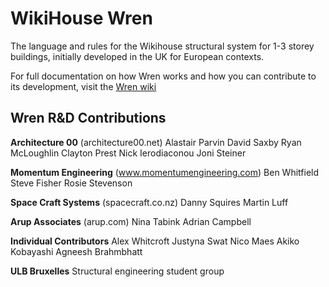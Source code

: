 # WikiHouse Wren

The language and rules for the Wikihouse structural system for 1-3 storey buildings, initially developed in the UK for European contexts.

For full documentation on how Wren works and how you can contribute to its development, visit the [Wren wiki](https://github.com/wikihouseproject/Wren/wiki)

## Wren R&D Contributions

**Architecture 00** (architecture00.net)
  Alastair Parvin
  David Saxby
  Ryan McLoughlin
  Clayton Prest 
  Nick Ierodiaconou 
  Joni Steiner

**Momentum Engineering** (www.momentumengineering.com)
Ben Whitfield
Steve Fisher
Rosie Stevenson


**Space Craft Systems** (spacecraft.co.nz)
Danny Squires
Martin Luff

**Arup Associates** (arup.com)
Nina Tabink
Adrian Campbell


**Individual Contributors**
Alex Whitcroft
Justyna Swat
Nico Maes
Akiko Kobayashi
Agneesh Brahmbhatt

**ULB Bruxelles**
Structural engineering student group
